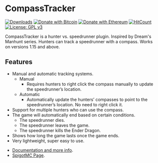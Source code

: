 # CompassTracker
[![Downloads](https://img.shields.io/github/downloads/hyperdefined/CompassTracker/total?logo=github)](https://github.com/hyperdefined/CompassTracker/releases) [![Donate with Bitcoin](https://en.cryptobadges.io/badge/micro/1F29aNKQzci3ga5LDcHHawYzFPXvELTFoL)](https://en.cryptobadges.io/donate/1F29aNKQzci3ga5LDcHHawYzFPXvELTFoL) [![Donate with Ethereum](https://en.cryptobadges.io/badge/micro/0x0f58B66993a315dbCc102b4276298B5Ff8895F41)](https://en.cryptobadges.io/donate/0x0f58B66993a315dbCc102b4276298B5Ff8895F41)  [![HitCount](http://hits.dwyl.com/hyperdefined/CompassTracker.svg)](http://hits.dwyl.com/hyperdefined/CompassTracker) [![License: GPL v3](https://img.shields.io/badge/License-GPLv3-blue.svg)](https://www.gnu.org/licenses/gpl-3.0)

CompassTracker is a hunter vs. speedrunner plugin. Inspired by Dream's Manhunt series. Hunters can track a speedrunner with a compass. Works on versions 1.15 and above.

## Features
* Manual and automatic tracking systems.
    * Manual
        * Requires hunters to right click the compass manually to update the speedrunner’s location.
    * Automatic
        * Automatically update the hunters’ compasses to point to the speedrunner’s location. No need to right click it.
* Support for multiple hunters who can use the compass.
* The game will automatically end based on certain conditions.
    * The speedrunner dies.
    * The speedrunner leaves the game.
    * The speedrunner kills the Ender Dragon.
* Shows how long the game lasts once the game ends.
* Very lightweight, super easy to use.

- [Documentation and more info](https://github.com/hyperdefined/CompassTracker/wiki).
- [SpigotMC Page](https://www.spigotmc.org/resources/compasstracker.79938/).
